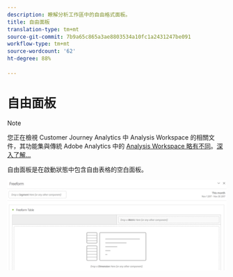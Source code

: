 ```yaml
---
description: 瞭解分析工作區中的自由格式面板。
title: 自由面板
translation-type: tm+mt
source-git-commit: 7b9a65c865a3ae8803534a10fc1a2431247be091
workflow-type: tm+mt
source-wordcount: '62'
ht-degree: 88%

---
```



# 自由面板

>[!NOTE]
>
>您正在檢視 Customer Journey Analytics 中 Analysis Workspace 的相關文件，其功能集與傳統 Adobe Analytics 中的 [Analysis Workspace 略有不同](https://docs.adobe.com/content/help/zh-Hant/analytics/analyze/analysis-workspace/home.html)。[深入了解...](/help/getting-started/cja-aa.md)

自由面板是在啟動狀態中包含自由表格的空白面板。

![](assets/freeform-panel.png)

